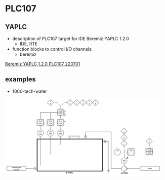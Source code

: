 # PLC107

## YAPLC

- description of PLC107 target for IDE Beremiz YAPLC 1.2.0
  - IDE, RTE
- function blocks to control I/O channels
  - beremiz

[Beremiz YAPLC 1.2.0 PLC107 220701](https://disk.yandex.ru/d/9rnPyrfyGzz-hw)

## examples

- 1000-tech-water

![scheme](../images/example-scheme.png)
